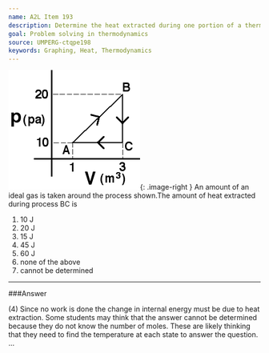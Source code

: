 ```yaml
---
name: A2L Item 193
description: Determine the heat extracted during one portion of a thermodynamic cycle.
goal: Problem solving in thermodynamics
source: UMPERG-ctqpe198
keywords: Graphing, Heat, Thermodynamics
---
```


![Item193_fig1.gif](../images/Item193_fig1.gif){: .image-right } An
amount of an ideal gas is taken around the process shown.The amount of
heat extracted during process BC is

1. 10 J
2. 20 J
3. 15 J
4. 45 J
5. 60 J
6. none of the above
7. cannot be determined



<hr/>

###Answer 

(4) Since no work is done the change in internal energy must be
due to heat extraction. Some students may think that the answer cannot
be determined because they do not know the number of moles. These are
likely thinking that they need to find the temperature at each state to
answer the question.
...
